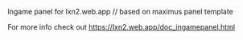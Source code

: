 Ingame panel for lxn2.web.app // based on maximus panel template

For more info check out https://lxn2.web.app/doc_ingamepanel.html
